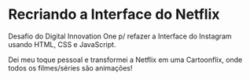 # Recriando a Interface do Netflix

Desafio do Digital Innovation One p/ refazer a Interface do Instagram usando HTML, CSS e JavaScript.



Dei meu toque pessoal e transformei a Netflix em uma Cartoonflix, onde todos os filmes/séries são animações!

